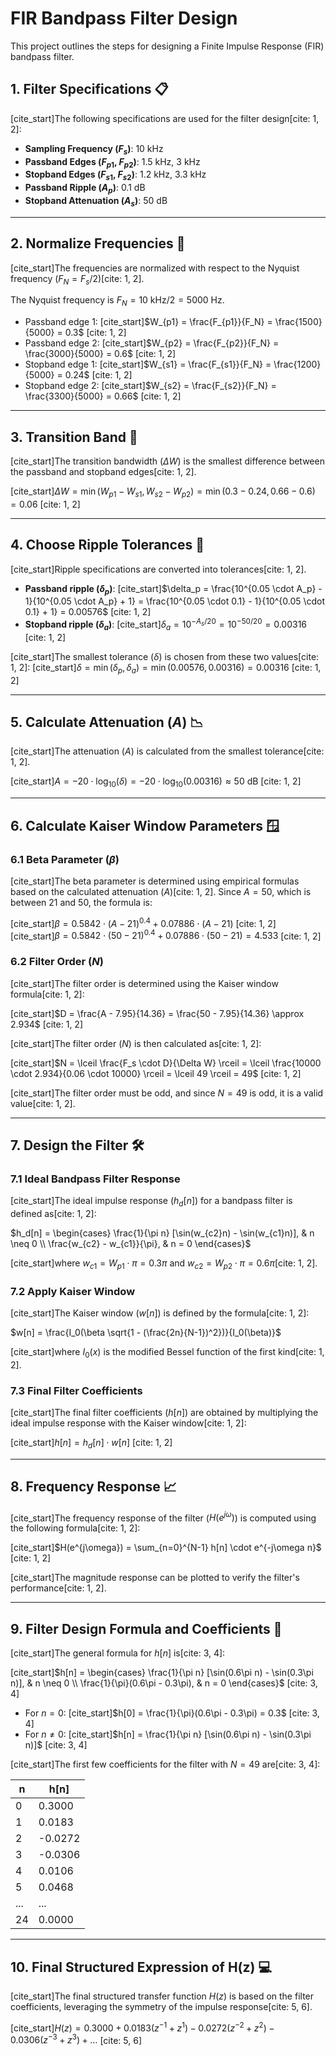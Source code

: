 # FIR Bandpass Filter Design

This project outlines the steps for designing a Finite Impulse Response (FIR) bandpass filter.

## 1. Filter Specifications 📋

[cite_start]The following specifications are used for the filter design[cite: 1, 2]:
* **Sampling Frequency ($F_s$)**: 10 kHz
* **Passband Edges ($F_{p1}$, $F_{p2}$)**: 1.5 kHz, 3 kHz
* **Stopband Edges ($F_{s1}$, $F_{s2}$)**: 1.2 kHz, 3.3 kHz
* **Passband Ripple ($A_p$)**: 0.1 dB
* **Stopband Attenuation ($A_s$)**: 50 dB

---

## 2. Normalize Frequencies 🔄

[cite_start]The frequencies are normalized with respect to the Nyquist frequency ($F_N = F_s / 2$)[cite: 1, 2].

The Nyquist frequency is $F_N = 10 \text{ kHz} / 2 = 5000 \text{ Hz}$.

* Passband edge 1:
    [cite_start]$W_{p1} = \frac{F_{p1}}{F_N} = \frac{1500}{5000} = 0.3$ [cite: 1, 2]
* Passband edge 2:
    [cite_start]$W_{p2} = \frac{F_{p2}}{F_N} = \frac{3000}{5000} = 0.6$ [cite: 1, 2]
* Stopband edge 1:
    [cite_start]$W_{s1} = \frac{F_{s1}}{F_N} = \frac{1200}{5000} = 0.24$ [cite: 1, 2]
* Stopband edge 2:
    [cite_start]$W_{s2} = \frac{F_{s2}}{F_N} = \frac{3300}{5000} = 0.66$ [cite: 1, 2]

---

## 3. Transition Band 📐

[cite_start]The transition bandwidth ($\Delta W$) is the smallest difference between the passband and stopband edges[cite: 1, 2].

[cite_start]$\Delta W = \min(W_{p1} - W_{s1}, W_{s2} - W_{p2}) = \min(0.3 - 0.24, 0.66 - 0.6) = 0.06$ [cite: 1, 2]

---

## 4. Choose Ripple Tolerances 🌊

[cite_start]Ripple specifications are converted into tolerances[cite: 1, 2].

* **Passband ripple ($\delta_p$)**:
    [cite_start]$\delta_p = \frac{10^{0.05 \cdot A_p} - 1}{10^{0.05 \cdot A_p} + 1} = \frac{10^{0.05 \cdot 0.1} - 1}{10^{0.05 \cdot 0.1} + 1} = 0.00576$ [cite: 1, 2]
* **Stopband ripple ($\delta_a$)**:
    [cite_start]$\delta_a = 10^{-A_s/20} = 10^{-50/20} = 0.00316$ [cite: 1, 2]

[cite_start]The smallest tolerance ($\delta$) is chosen from these two values[cite: 1, 2]:
[cite_start]$\delta = \min(\delta_p, \delta_a) = \min(0.00576, 0.00316) = 0.00316$ [cite: 1, 2]

---

## 5. Calculate Attenuation ($A$) 📉

[cite_start]The attenuation ($A$) is calculated from the smallest tolerance[cite: 1, 2].

[cite_start]$A = -20 \cdot \log_{10}(\delta) = -20 \cdot \log_{10}(0.00316) \approx 50 \text{ dB}$ [cite: 1, 2]

---

## 6. Calculate Kaiser Window Parameters 🪟

### 6.1 Beta Parameter ($\beta$)

[cite_start]The beta parameter is determined using empirical formulas based on the calculated attenuation ($A$)[cite: 1, 2]. Since $A = 50$, which is between 21 and 50, the formula is:

[cite_start]$\beta = 0.5842 \cdot (A - 21)^{0.4} + 0.07886 \cdot (A - 21)$ [cite: 1, 2]
[cite_start]$\beta = 0.5842 \cdot (50 - 21)^{0.4} + 0.07886 \cdot (50 - 21) = 4.533$ [cite: 1, 2]

### 6.2 Filter Order ($N$)

[cite_start]The filter order is determined using the Kaiser window formula[cite: 1, 2]:

[cite_start]$D = \frac{A - 7.95}{14.36} = \frac{50 - 7.95}{14.36} \approx 2.934$ [cite: 1, 2]

[cite_start]The filter order ($N$) is then calculated as[cite: 1, 2]:

[cite_start]$N = \lceil \frac{F_s \cdot D}{\Delta W} \rceil = \lceil \frac{10000 \cdot 2.934}{0.06 \cdot 10000} \rceil = \lceil 49 \rceil = 49$ [cite: 1, 2]

[cite_start]The filter order must be odd, and since $N = 49$ is odd, it is a valid value[cite: 1, 2].

---

## 7. Design the Filter 🛠️

### 7.1 Ideal Bandpass Filter Response

[cite_start]The ideal impulse response ($h_d[n]$) for a bandpass filter is defined as[cite: 1, 2]:

$h_d[n] = \begin{cases} \frac{1}{\pi n} [\sin(w_{c2}n) - \sin(w_{c1}n)], & n \neq 0 \\ \frac{w_{c2} - w_{c1}}{\pi}, & n = 0 \end{cases}$

[cite_start]where $w_{c1} = W_{p1} \cdot \pi = 0.3\pi$ and $w_{c2} = W_{p2} \cdot \pi = 0.6\pi$[cite: 1, 2].

### 7.2 Apply Kaiser Window

[cite_start]The Kaiser window ($w[n]$) is defined by the formula[cite: 1, 2]:

$w[n] = \frac{I_0(\beta \sqrt{1 - (\frac{2n}{N-1})^2})}{I_0(\beta)}$

[cite_start]where $I_0(x)$ is the modified Bessel function of the first kind[cite: 1, 2].

### 7.3 Final Filter Coefficients

[cite_start]The final filter coefficients ($h[n]$) are obtained by multiplying the ideal impulse response with the Kaiser window[cite: 1, 2]:

[cite_start]$h[n] = h_d[n] \cdot w[n]$ [cite: 1, 2]

---

## 8. Frequency Response 📈

[cite_start]The frequency response of the filter ($H(e^{j\omega})$) is computed using the following formula[cite: 1, 2]:

[cite_start]$H(e^{j\omega}) = \sum_{n=0}^{N-1} h[n] \cdot e^{-j\omega n}$ [cite: 1, 2]

[cite_start]The magnitude response can be plotted to verify the filter's performance[cite: 1, 2].

---

## 9. Filter Design Formula and Coefficients 🔢

[cite_start]The general formula for $h[n]$ is[cite: 3, 4]:

[cite_start]$h[n] = \begin{cases} \frac{1}{\pi n} [\sin(0.6\pi n) - \sin(0.3\pi n)], & n \neq 0 \\ \frac{1}{\pi}(0.6\pi - 0.3\pi), & n = 0 \end{cases}$ [cite: 3, 4]

* For $n = 0$:
    [cite_start]$h[0] = \frac{1}{\pi}(0.6\pi - 0.3\pi) = 0.3$ [cite: 3, 4]
* For $n \neq 0$:
    [cite_start]$h[n] = \frac{1}{\pi n} [\sin(0.6\pi n) - \sin(0.3\pi n)]$ [cite: 3, 4]

[cite_start]The first few coefficients for the filter with $N = 49$ are[cite: 3, 4]:

| n  | h[n] |
|----|------|
| 0  | 0.3000  |
| 1  | 0.0183  |
| 2  | -0.0272 |
| 3  | -0.0306 |
| 4  | 0.0106  |
| 5  | 0.0468  |
| ...| ...    |
| 24 | 0.0000  |

---

## 10. Final Structured Expression of H(z) 💻

[cite_start]The final structured transfer function $H(z)$ is based on the filter coefficients, leveraging the symmetry of the impulse response[cite: 5, 6].

[cite_start]$H(z) = 0.3000 + 0.0183(z^{-1} + z^{1}) - 0.0272(z^{-2} + z^{2}) - 0.0306(z^{-3} + z^{3}) + \dots$ [cite: 5, 6]
